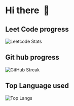 # Hi there  :wave:

## Leet Code progress
![Leetcode Stats](https://leetcard.jacoblin.cool/leangpaulkho?ext=heatmap&theme=unicorn)

## Git hub progress
![GitHub Streak](http://github-readme-streak-stats.herokuapp.com?user=PaulCompSci&theme=&background=ffffff)


## Top Language used
![Top Langs](https://github-readme-stats.vercel.app/api/top-langs/?username=PaulCompSci&layout=compact&theme=vision-friendly-dark)
